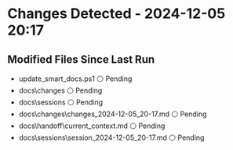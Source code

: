 # Changes Detected - 2024-12-05 20:17

## Modified Files Since Last Run

- update_smart_docs.ps1 ⚪ Pending
- docs\changes ⚪ Pending
- docs\sessions ⚪ Pending
- docs\changes\changes_2024-12-05_20-17.md ⚪ Pending
- docs\handoff\current_context.md ⚪ Pending
- docs\sessions\session_2024-12-05_20-17.md ⚪ Pending
